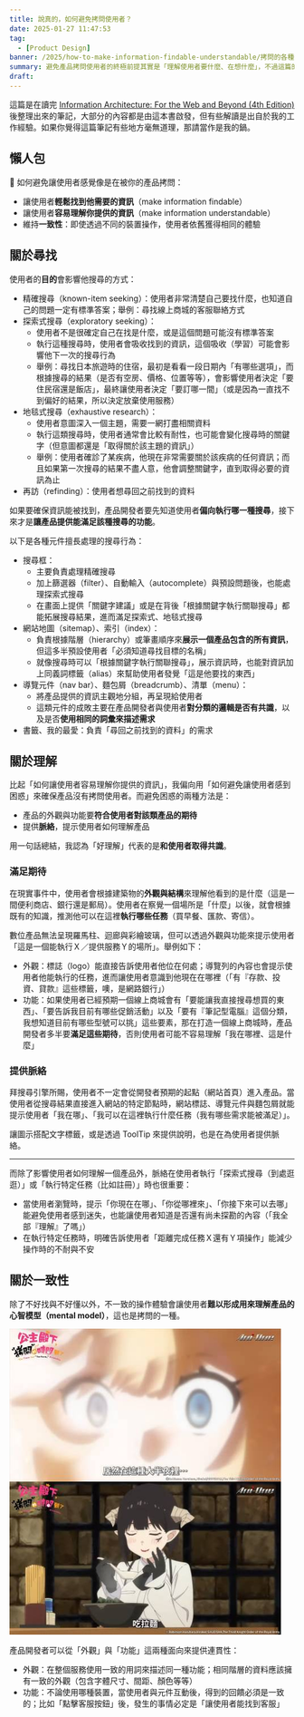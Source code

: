```yaml
---
title: 說真的，如何避免拷問使用者？
date: 2025-01-27 11:47:53
tag:
  - [Product Design]
banner: /2025/how-to-make-information-findable-understandable/拷問的各種形式.png
summary: 避免產品拷問使用者的終極前提其實是「理解使用者要什麼、在想什麼」，不過這篇的重點是關於「如何讓資訊找尋找、好理解」以及「如何維持體驗的一致性」。不會聊到使用者研究，請見諒 🌚
draft:
---
```


這篇是在讀完 [Information Architecture: For the Web and Beyond (4th Edition)](https://www.amazon.com/Information-Architecture-Beyond-Louis-Rosenfeld/dp/1491911689) 後整理出來的筆記，大部分的內容都是由這本書啟發，但有些解讀是出自於我的工作經驗。如果你覺得這篇筆記有些地方毫無道理，那請當作是我的鍋。

## 懶人包

🍐 如何避免讓使用者感覺像是在被你的產品拷問：

- 讓使用者**輕鬆找到他需要的資訊**（make information findable）
- 讓使用者**容易理解你提供的資訊**（make information understandable）
- 維持**一致性**：即使透過不同的裝置操作，使用者依舊獲得相同的體驗

## 關於尋找

使用者的**目的**會影響他搜尋的方式：

- 精確搜尋（known-item seeking）：使用者非常清楚自己要找什麼，也知道自己的問題一定有標準答案；舉例：尋找線上商城的客服聯絡方式
- 探索式搜尋（exploratory seeking）：
  - 使用者不是很確定自己在找是什麼，或是這個問題可能沒有標準答案
  - 執行這種搜尋時，使用者會吸收找到的資訊，這個吸收（學習）可能會影響他下一次的搜尋行為
  - 舉例：尋找日本旅遊時的住宿，最初是看看一段日期內「有哪些選項」，而根據搜尋的結果（是否有空房、價格、位置等等），會影響使用者決定「要住民宿還是飯店」，最終讓使用者決定「要訂哪一間」（或是因為一直找不到偏好的結果，所以決定放棄使用服務）
- 地毯式搜尋（exhaustive research）：
  - 使用者意圖深入一個主題，需要一網打盡相關資料
  - 執行這類搜尋時，使用者通常會比較有耐性，也可能會變化搜尋時的關鍵字（但意圖都還是「取得關於該主題的資訊」）
  - 舉例：使用者確診了某疾病，他現在非常需要關於該疾病的任何資訊；而且如果第一次搜尋的結果不盡人意，他會調整關鍵字，直到取得必要的資訊為止
- 再訪（refinding）：使用者想尋回之前找到的資料

如果要確保資訊能被找到，產品開發者要先知道使用者**偏向執行哪一種搜尋**，接下來才是**讓產品提供能滿足該種搜尋的功能**。

以下是各種元件擅長處理的搜尋行為：

- 搜尋框：
  - 主要負責處理精確搜尋
  - 加上篩選器（filter）、自動輸入（autocomplete）與預設問題後，也能處理探索式搜尋
  - 在畫面上提供「關鍵字建議」或是在背後「根據關鍵字執行關聯搜尋」都能拓展搜尋結果，進而滿足探索式、地毯式搜尋
- 網站地圖（sitemap）、索引（index）：
  - 負責根據階層（hierarchy）或筆畫順序來**展示一個產品包含的所有資訊**，但這多半預設使用者「必須知道尋找目標的名稱」
  - 就像搜尋時可以「根據關鍵字執行關聯搜尋」，展示資訊時，也能對資訊加上同義詞標籤（alias）來幫助使用者發覺「這是他要找的東西」
- 導覽元件（nav bar）、麵包屑（breadcrumb）、清單（menu）：
  - 將產品提供的資訊主觀地分組，再呈現給使用者
  - 這類元件的成敗主要在產品開發者與使用者**對分類的邏輯是否有共識**，以及是否**使用相同的詞彙來描述需求**
- 書籤、我的最愛：負責「尋回之前找到的資料」的需求

## 關於理解

比起「如何讓使用者容易理解你提供的資訊」，我偏向用「如何避免讓使用者感到困惑」來確保產品沒有拷問使用者。而避免困惑的兩種方法是：

- 產品的外觀與功能要**符合使用者對該類產品的期待**
- 提供**脈絡**，提示使用者如何理解產品

用一句話總結，我認為「好理解」代表的是**和使用者取得共識**。

### 滿足期待

在現實事件中，使用者會根據建築物的**外觀與結構**來理解他看到的是什麼（這是一間便利商店、銀行還是郵局）。使用者在察覺一個場所是「什麼」以後，就會根據既有的知識，推測他可以在這裡**執行哪些任務**（買早餐、匯款、寄信）。

數位產品無法呈現羅馬柱、迴廊與彩繪玻璃，但可以透過外觀與功能來提示使用者「這是一個能執行Ｘ／提供服務Ｙ的場所」。舉例如下：

- 外觀：標誌（logo）能直接告訴使用者他位在何處；導覽列的內容也會提示使用者他能執行的任務，進而讓使用者意識到他現在在哪裡（「有『存款、投資、貸款』這些標籤，噢，是網路銀行」）
- 功能：如果使用者已經預期一個線上商城會有「要能讓我直接搜尋想買的東西」、「要告訴我目前有哪些促銷活動」以及「要有『筆記型電腦』這個分類，我想知道目前有哪些型號可以挑」這些要素，那在打造一個線上商城時，產品開發者多半要**滿足這些期待**，否則使用者可能不容易理解「我在哪裡、這是什麼」

### 提供脈絡

拜搜尋引擎所賜，使用者不一定會從開發者預期的起點（網站首頁）進入產品。當使用者從搜尋結果直接進入網站的特定節點時，網站標誌、導覽元件與麵包屑就能提示使用者「我在哪」、「我可以在這裡執行什麼任務（我有哪些需求能被滿足）」。

讓圖示搭配文字標籤，或是透過 ToolTip 來提供說明，也是在為使用者提供脈絡。

---

而除了影響使用者如何理解一個產品外，脈絡在使用者執行「探索式搜尋（到處逛逛）」或「執行特定任務（比如註冊）」時也很重要：

- 當使用者瀏覽時，提示「你現在在哪」、「你從哪裡來」、「你接下來可以去哪」能避免使用者感到迷失，也能讓使用者知道是否還有尚未探勘的內容（「我全部『理解』了嗎」）
- 在執行特定任務時，明確告訴使用者「距離完成任務Ｘ還有Ｙ項操作」能減少操作時的不耐與不安

## 關於一致性

除了不好找與不好懂以外，不一致的操作體驗會讓使用者**難以形成用來理解產品的心智模型（mental model）**，這也是拷問的一種。

![誰會在半夜吃拉麵啊](/2025/how-to-make-information-findable-understandable/誰半夜吃拉麵啊.jpg)

產品開發者可以從「外觀」與「功能」這兩種面向來提供連貫性：

- 外觀：在整個服務使用一致的用詞來描述同一種功能；相同階層的資料應該擁有一致的外觀（包含字體尺寸、間距、顏色等等）
- 功能：不論使用哪種裝置，當使用者與元件互動後，得到的回饋必須是一致的；比如「點擊客服按鈕」後，發生的事情必定是「讓使用者能找到客服」
